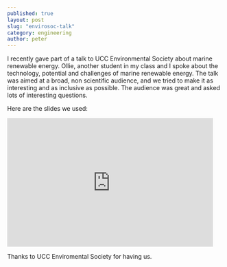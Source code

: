 ```yaml
---
published: true
layout: post
slug: "envirosoc-talk"
category: engineering
author: peter
---
```


I recently gave part of a talk to UCC Environmental Society about marine renewable energy. Ollie, another student in my class and I spoke about the technology, potential and challenges of marine renewable energy.
The talk was aimed at a broad, non scientific audience, and we tried to make it as interesting and as inclusive as possible. The audience was great and asked lots of interesting questions.


Here are the slides we used:

<iframe src="https://docs.google.com/presentation/d/1EHMNvgI5aTsmEuNKXZ8IynH-Bm617yX9uZ1f7QDlBz4/embed?start=false&loop=false&delayms=3000" frameborder="0" width="480" height="299" allowfullscreen="true" mozallowfullscreen="true" webkitallowfullscreen="true"></iframe>

Thanks to UCC Enviromental Society for having us.